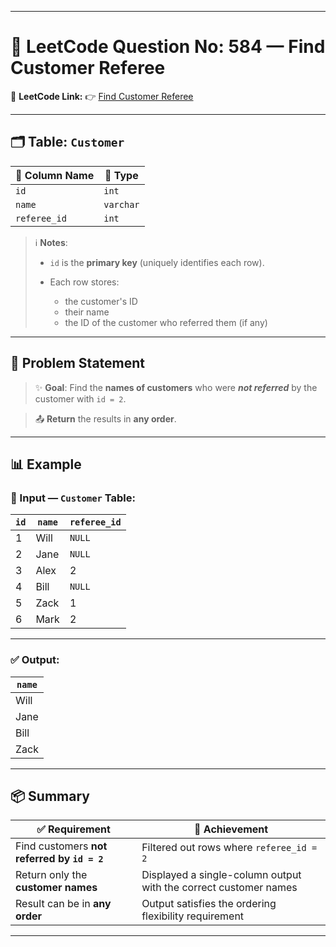 
---

# 🧩 LeetCode Question No: 584 — Find Customer Referee

🔗 **LeetCode Link:**
👉 [Find Customer Referee](https://leetcode.com/problems/find-customer-referee/description/?envType=study-plan-v2&envId=top-sql-50)

---

## 🗂️ Table: `Customer`

| 🧾 Column Name | 🧮 Type   |
| -------------- | --------- |
| `id`           | `int`     |
| `name`         | `varchar` |
| `referee_id`   | `int`     |

> ℹ️ **Notes**:
>
> * `id` is the **primary key** (uniquely identifies each row).
> * Each row stores:
>
>   * the customer's ID
>   * their name
>   * the ID of the customer who referred them (if any)

---

## 📌 Problem Statement

> ✨ **Goal**:
> Find the **names of customers** who were ***not referred*** by the customer with `id = 2`.

> 📤 **Return** the results in **any order**.

---

## 📊 Example

### 🔢 Input — `Customer` Table:

| `id` | `name` | `referee_id` |
| ---- | ------ | ------------ |
| 1    | Will   | `NULL`       |
| 2    | Jane   | `NULL`       |
| 3    | Alex   | 2            |
| 4    | Bill   | `NULL`       |
| 5    | Zack   | 1            |
| 6    | Mark   | 2            |

---

### ✅ Output:

| `name` |
| ------ |
| Will   |
| Jane   |
| Bill   |
| Zack   |

---

## 📦 Summary

| ✅ Requirement                               | 🎯 Achievement                                                   |
| ------------------------------------------- | ---------------------------------------------------------------- |
| Find customers **not referred by `id = 2`** | Filtered out rows where `referee_id = 2`                         |
| Return only the **customer names**          | Displayed a single-column output with the correct customer names |
| Result can be in **any order**              | Output satisfies the ordering flexibility requirement            |

---
